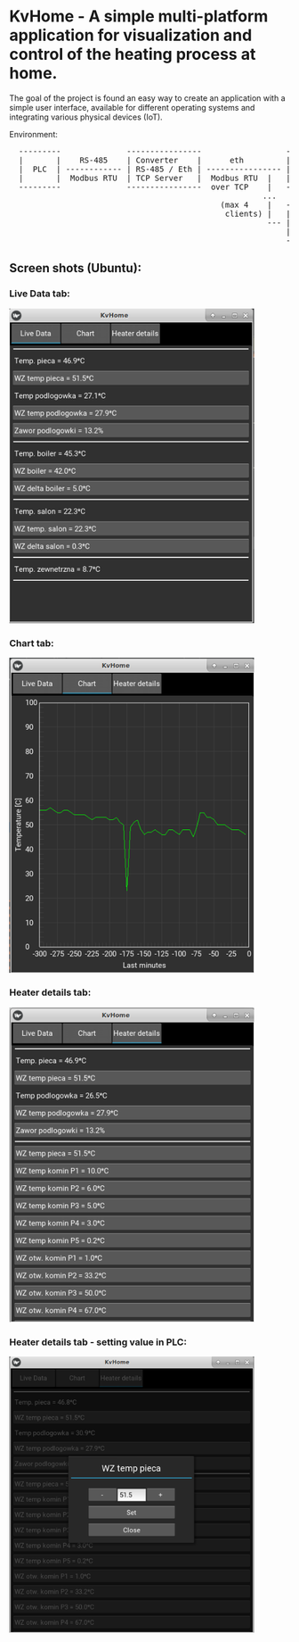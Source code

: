 # KvHome - A simple multi-platform application for visualization and control of the heating process at home.

The goal of the project is found an easy way to create an application with a simple user interface,
available for different operating systems and integrating various physical devices (IoT).

Environment:
<pre>
  ---------              ----------------                  --------------
  |       |    RS-485    | Converter    |      eth         |            |
  |  PLC  | ------------ | RS-485 / Eth | ---------------- | KvHome App |
  |       |  Modbus RTU  | TCP Server   |  Modbus RTU  |   |            |
  ---------              ----------------  over TCP    |   --------------
                                                      ...
                                             (max 4    |   --------------
                                              clients) |   |            |
                                                       --- | KvHome App |
                                                           |            |
                                                           --------------
</pre>

## Screen shots (Ubuntu):
### Live Data tab:
<img src="/screenshot/Live_data.png" width="440px">

### Chart tab:
<img src="/screenshot/Chart.png" width="440px">

### Heater details tab:
<img src="/screenshot/Heater_details.png" width="440px">

### Heater details tab - setting value in PLC:
<img src="/screenshot/Set_value.png" width="440px">

